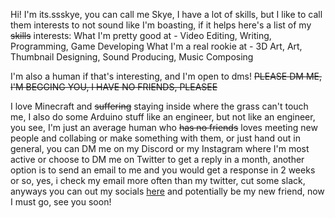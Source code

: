 Hi! I'm its.ssskye, you can call me Skye, I have a lot of skills, but I like to call them interests to not sound like I'm boasting, if it helps here's a list of my ~~skills~~ interests:
What I'm pretty good at - Video Editing, Writing, Programming, Game Developing
What I'm a real rookie at - 3D Art, Art, Thumbnail Designing, Sound Producing, Music Composing

I'm also a human if that's interesting, and I'm open to dms!
~~PLEASE DM ME, I'M BEGGING YOU, I HAVE NO FRIENDS, PLEASEE~~

I love Minecraft and ~~suffering~~ staying inside where the grass can't touch me, I also do some Arduino stuff like an engineer, but not like an engineer, you see, I'm just an average human who ~~has no friends~~ loves meeting new people and collabing or make something with them, or just hand out in general, you can DM me on my Discord or my Instagram where I'm most active or choose to DM me on Twitter to get a reply in a month, another option is to send an email to me and you would get a response in 2 weeks or so, yes, i check my email more often than my twitter, cut some slack, anyways you can out my socials [here](https://itsssskye.carrd.co) and potentially be my new friend, now I must go, see you soon!

